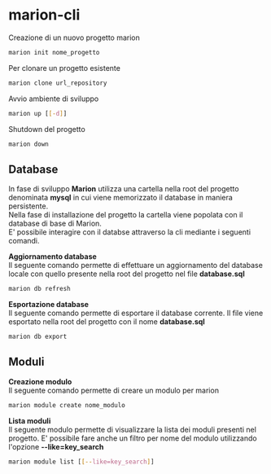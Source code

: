 # marion-cli
Creazione di un nuovo progetto marion
```bash
marion init nome_progetto
```
Per clonare un progetto esistente 
```bash
marion clone url_repository
```
Avvio ambiente di sviluppo
```bash
marion up [[-d]]
```
Shutdown del progetto
```bash
marion down
```
## Database  
In fase di sviluppo **Marion** utilizza una cartella nella root del progetto denominata **mysql** in cui viene memorizzato il database in maniera persistente.  
Nella fase di installazione del progetto la cartella viene popolata con il database di base di Marion.  
E' possibile interagire con il databse attraverso la cli mediante i seguenti comandi.  

**Aggiornamento database**  
Il seguente comando permette di effettuare un aggiornamento del database locale con quello presente nella root del progetto nel file **database.sql**
```bash
marion db refresh
```
**Esportazione database**   
Il seguente comando permette di esportare il database corrente. Il file viene esportato nella root del progetto con il nome **database.sql**
```bash
marion db export
```
## Moduli 
**Creazione modulo**  
Il seguente comando permette di creare un modulo per marion
```bash
marion module create nome_modulo
```
**Lista moduli**  
Il seguente modulo permette di visualizzare la lista dei moduli presenti nel progetto. E' possibile fare anche un filtro per nome del modulo utilizzando l'opzione **--like=key_search**
```bash
marion module list [[--like=key_search]]
```